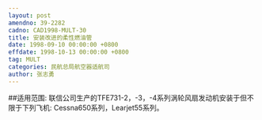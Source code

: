 ```yaml
---
layout: post
amendno: 39-2282
cadno: CAD1998-MULT-30
title: 安装改进的柔性燃油管
date: 1998-09-10 00:00:00 +0800
effdate: 1998-10-13 00:00:00 +0800
tag: MULT
categories: 民航总局航空器适航司
author: 张志勇
---
```


##适用范围:
联信公司生产的TFE731-2，-3，-4系列涡轮风扇发动机安装于但不限于下列飞机: Cessna650系列，Learjet55系列。

